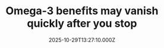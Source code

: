 ---
title: "Omega-3 benefits may vanish quickly after you stop"
date: 2025-10-29T13:27:10.000Z
category: Health
externalLink: "https://www.sciencedaily.com/releases/2025/10/251029002913.htm"
image: ""
excerpt: "Finnish scientists found that eicosapentaenoic acid (EPA) from fish oil impacts each person’s metabolism uniquely. Participants showed strong but short-lived increases in EPA levels, with significant differences in lipid profiles. The results reveal how metabolism shapes individual responses to omega-3 supplements and underscore the need for personalized heart health strategies.…"
---